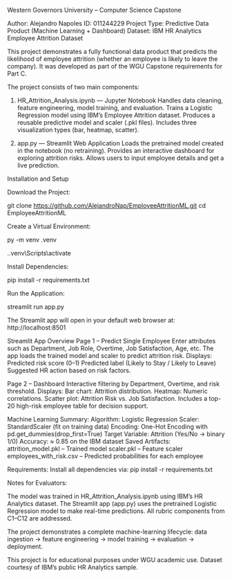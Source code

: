 Western Governors University – Computer Science Capstone

Author: Alejandro Napoles
ID: 011244229
Project Type: Predictive Data Product (Machine Learning + Dashboard)
Dataset: IBM HR Analytics Employee Attrition Dataset

This project demonstrates a fully functional data product that predicts the likelihood of employee attrition (whether an employee is likely to leave the company).
It was developed as part of the WGU Capstone requirements for Part C.

The project consists of two main components:

1. HR_Attrition_Analysis.ipynb — Jupyter Notebook
    Handles data cleaning, feature engineering, model training, and evaluation.
    Trains a Logistic Regression model using IBM’s Employee Attrition dataset.
    Produces a reusable predictive model and scaler (.pkl files).
    Includes three visualization types (bar, heatmap, scatter).

2. app.py — Streamlit Web Application
    Loads the pretrained model created in the notebook (no retraining).
    Provides an interactive dashboard for exploring attrition risks.
    Allows users to input employee details and get a live prediction.


Installation and Setup 

Download the Project: 

git clone https://github.com/AlejandroNap/EmployeeAttritionML.git 
cd EmployeeAttritionML 
 
Create a Virtual Environment: 

py -m venv .venv 

.\.venv\Scripts\activate 

Install Dependencies: 

pip install -r requirements.txt 
 
Run the Application: 

streamlit run app.py 
 

The Streamlit app will open in your default web browser at:
http://localhost:8501

Streamlit App Overview
Page 1 – Predict Single Employee
    Enter attributes such as Department, Job Role, Overtime, Job Satisfaction, Age, etc.
    The app loads the trained model and scaler to predict attrition risk.
    Displays:
        Predicted risk score (0–1)
        Predicted label (Likely to Stay / Likely to Leave)
        Suggested HR action based on risk factors.

Page 2 – Dashboard
    Interactive filtering by Department, Overtime, and risk threshold.
    Displays:
        Bar chart: Attrition distribution.
        Heatmap: Numeric correlations.
        Scatter plot: Attrition Risk vs. Job Satisfaction.
    Includes a top-20 high-risk employee table for decision support.

Machine Learning Summary:
    Algorithm: Logistic Regression
    Scaler: StandardScaler (fit on training data)
    Encoding: One-Hot Encoding with pd.get_dummies(drop_first=True)
    Target Variable: Attrition (Yes/No -> binary 1/0)
    Accuracy: ≈ 0.85 on the IBM dataset
    Saved Artifacts:
        attrition_model.pkl – Trained model
        scaler.pkl – Feature scaler
        employees_with_risk.csv – Predicted probabilities for each employee


Requirements:
    Install all dependencies via:
    pip install -r requirements.txt




Notes for Evaluators:

The model was trained in HR_Attrition_Analysis.ipynb using IBM’s HR Analytics dataset.
The Streamlit app (app.py) uses the pretrained Logistic Regression model to make real-time predictions.
All rubric components from C1–C12 are addressed.

The project demonstrates a complete machine-learning lifecycle:
data ingestion → feature engineering → model training → evaluation → deployment.


This project is for educational purposes under WGU academic use.
Dataset courtesy of IBM’s public HR Analytics sample.